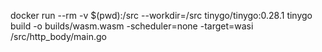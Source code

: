 docker run --rm -v $(pwd):/src --workdir=/src tinygo/tinygo:0.28.1  tinygo build -o builds/wasm.wasm -scheduler=none -target=wasi /src/http_body/main.go
